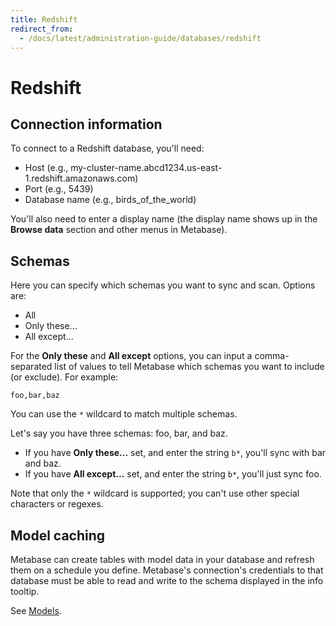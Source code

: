 ```yaml
---
title: Redshift
redirect_from:
  - /docs/latest/administration-guide/databases/redshift
---
```


# Redshift

## Connection information

To connect to a Redshift database, you'll need:

- Host (e.g., my-cluster-name.abcd1234.us-east-1.redshift.amazonaws.com)
- Port (e.g., 5439)
- Database name (e.g., birds_of_the_world)

You'll also need to enter a display name (the display name shows up in the **Browse data** section and other menus in Metabase).

## Schemas

Here you can specify which schemas you want to sync and scan. Options are:

- All
- Only these...
- All except...

For the **Only these** and **All except** options, you can input a comma-separated list of values to tell Metabase which schemas you want to include (or exclude). For example:

```
foo,bar,baz
```

You can use the `*` wildcard to match multiple schemas.

Let's say you have three schemas: foo, bar, and baz.

- If you have **Only these...** set, and enter the string `b*`, you'll sync with bar and baz.
- If you have **All except...** set, and enter the string `b*`, you'll just sync foo.

Note that only the `*` wildcard is supported; you can't use other special characters or regexes.

## Model caching

Metabase can create tables with model data in your database and refresh them on a schedule you define. Metabase's connection's credentials to that database must be able to read and write to the schema displayed in the info tooltip.

See [Models](../../data-modeling/models.md).
